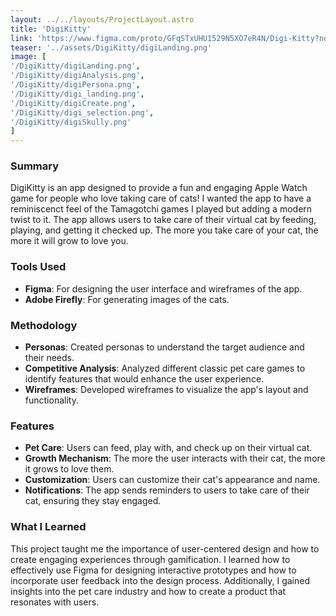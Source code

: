 ```yaml
--- 
layout: ../../layouts/ProjectLayout.astro
title: 'DigiKitty'
link: 'https://www.figma.com/proto/GFqSTxUHU1529N5XO7eR4N/Digi-Kitty?node-id=1-726&t=ZVhnDUdhjLHzKoKN-1'
teaser: '../assets/DigiKitty/digiLanding.png'
image: [
'/DigiKitty/digiLanding.png',
'/DigiKitty/digiAnalysis.png',
'/DigiKitty/digiPersona.png',
'/DigiKitty/digi_landing.png',
'/DigiKitty/digiCreate.png',
'/DigiKitty/digi_selection.png',
'/DigiKitty/digiSkully.png'
]
---
```


### Summary
<div class="summary">DigiKitty is an app designed to provide a fun and engaging Apple Watch game for people who love taking care of cats! I wanted the app to have a reminiscenct feel of the Tamagotchi games I played but adding a modern twist to it. The app allows users to take care of their virtual cat by feeding, playing, and getting it checked up. The more you take care of your cat, the more it will grow to love you.
</div>

### Tools Used
- **Figma**: For designing the user interface and wireframes of the app.
- **Adobe Firefly**: For generating images of the cats.

### Methodology
- **Personas**: Created personas to understand the target audience and their needs.
- **Competitive Analysis**: Analyzed different classic pet care games to identify features that would enhance the user experience.
- **Wireframes**: Developed wireframes to visualize the app's layout and functionality.

### Features
- **Pet Care**: Users can feed, play with, and check up on their virtual cat.
- **Growth Mechanism**: The more the user interacts with their cat, the more it grows to love them.
- **Customization**: Users can customize their cat's appearance and name.
- **Notifications**: The app sends reminders to users to take care of their cat, ensuring they stay engaged.

### What I Learned
<div class="summary">This project taught me the importance of user-centered design and how to create engaging experiences through gamification. I learned how to effectively use Figma for designing interactive prototypes and how to incorporate user feedback into the design process. Additionally, I gained insights into the pet care industry and how to create a product that resonates with users.
</div>